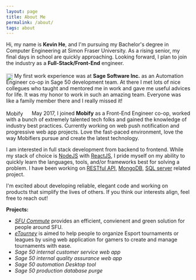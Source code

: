 ```yaml
---
layout: page
title: About Me
permalink: /about/
tags: about
---
```



Hi, my name is **Kevin He**, and I'm pursuing my Bachelor's degree in Computer Engineering at Simon Fraser University. As a rising senior, my final days in school are quickly approaching. Looking forward, I plan to join the industry as a **Full-Stack/Front-End** engineer.

[<img src="http://www.sage.com/na/~/media/Responsive/images/logo.png" alt="Sage" wwidth="72" height="18" style="position:relative;top:6px;">](http://www.sage.com/ca) My first work experience was at **Sage Software Inc.** as an Automation Engineer co-op in Sage 50 development team. At there I met lots of nice collegues who taught and mentored me in work and gave me useful advices for life. It was my honor to work in such an amazing team. Everyone was like a family member there and I really missed it!

[<img src="https://www.mobify.com/wp-content/themes/sparkjoy-mobify-v2.6.2/library/images/logo-mobify-black.png" alt="Mobify" width="66" height="17" style="position:relative;top:4px;">](https://www.mobify.com/) May 2017, I joined **Mobify** as a Front-End Engineer co-op, worked with a bunch of extremely talented tech folks and gained the knowledge of industry best practices. Currently working on web push notification and progressive web app projects. Love the fast-paced environment, love the way Mobifiers pursue and create the latest technology.

I am interested in full stack development from backend to frontend. While my stack of choice is [NodeJS](https://nodejs.org) with [ReactJS](https://facebook.github.io/react/), I pride myself on my ability to quickly learn the languages, tools, and/or frameworks best for solving a problem. I have been working on [RESTful API](https://en.wikipedia.org/wiki/Representational_state_transfer), [MongoDB](https://www.mongodb.com/), [SQL server](https://www.microsoft.com/en-us/sql-server/sql-server-2016) related project.

I'm excited about developing reliable, elegant code and working on products that simplify the lives of others. If you think our interests align, feel free to reach out!

**Projects:**

* [*SFU Commute*](https://github.com/kevinxh/SFU-Commute) provides an efficient, convienent and green solution for people around SFU.
* [*eTourney*](https://github.com/kevinxh/eTourney) is aimed to help people to organize Esport tournaments or leagues by using web application for gamers to create and manage tournaments with ease.
* *Sage 50 internal customer service web app*
* *Sage 50 internal quality assurance web app*
* *Sage 50 automation Desktop tool*
* *Sage 50 production database purge*
